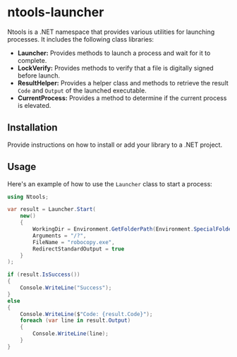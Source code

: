 # ntools-launcher

Ntools is a .NET namespace that provides various utilities for launching processes. It includes the following class libraries:

- **Launcher:** Provides methods to launch a process and wait for it to complete.
- **LockVerify:** Provides methods to verify that a file is digitally signed before launch.
- **ResultHelper:** Provides a helper class and methods to retrieve the result `Code` and `Output` of the launched executable.
- **CurrentProcess:** Provides a method to determine if the current process is elevated.

## Installation

Provide instructions on how to install or add your library to a .NET project.

## Usage

Here's an example of how to use the `Launcher` class to start a process:

```csharp
using Ntools;

var result = Launcher.Start(
    new()
    {
        WorkingDir = Environment.GetFolderPath(Environment.SpecialFolder.System),
        Arguments = "/?",
        FileName = "robocopy.exe",
        RedirectStandardOutput = true
    }
);

if (result.IsSuccess())
{
    Console.WriteLine("Success");
}
else
{
    Console.WriteLine($"Code: {result.Code}");
    foreach (var line in result.Output)
    {
        Console.WriteLine(line);
    }
}
```
